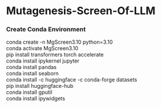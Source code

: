 # Mutagenesis-Screen-Of-LLM

### Create Conda Environment
conda create -n MgScreen3.10 python=3.10  
conda activate MgScreen3.10  
pip install transformers torch accelerate  
conda install ipykernel jupyter  
conda install pandas  
conda install seaborn  
conda install -c huggingface -c conda-forge datasets  
pip install huggingface-hub  
conda install gputil  
conda install ipywidgets  
